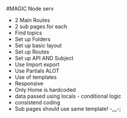 #MAGIC Node serv

- 2 Main Routes 
- 2 sub pages for each
- Find topics
- Set up Folders
- Set up basic layout
- Set up Routes
- Set up API AND Subject
- Use Import export 
- Use Partials ALOT
- Use of templates
- Responsive
- Only Home is hardcoded
- data passed using locals - conditional logic
- consistend coding
- Sub pages should use same template! -__-; 